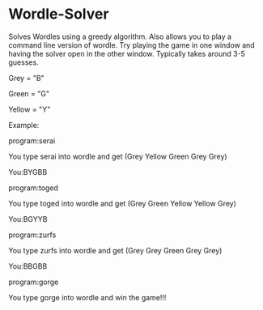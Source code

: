 # Wordle-Solver
Solves Wordles using a greedy algorithm. Also allows you to play a command line version of wordle. Try playing the game in one window and 
having the solver open in the other window. Typically takes around 3-5 guesses.

Grey = "B"

Green = "G"

Yellow = "Y"

Example:

program:serai

You type serai into wordle and get (Grey Yellow Green Grey Grey)

You:BYGBB

program:toged

You type toged into wordle and get (Grey Green Yellow Yellow Grey)

You:BGYYB

program:zurfs

You type zurfs into wordle and get (Grey Grey Green Grey Grey)

You:BBGBB

program:gorge

You type gorge into wordle and win the game!!!
